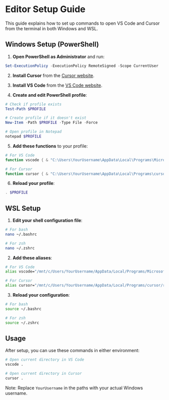 # Editor Setup Guide

This guide explains how to set up commands to open VS Code and Cursor from the terminal in both Windows and WSL.

## Windows Setup (PowerShell)

1. **Open PowerShell as Administrator** and run:

```powershell
Set-ExecutionPolicy -ExecutionPolicy RemoteSigned -Scope CurrentUser
```

2. **Install Cursor** from the [Cursor website](https://docs.cursor.com/install).

3. **Install VS Code** from the [VS Code website](https://code.visualstudio.com/download).

4. **Create and edit PowerShell profile**:

```powershell
# Check if profile exists
Test-Path $PROFILE

# Create profile if it doesn't exist
New-Item -Path $PROFILE -Type File -Force

# Open profile in Notepad
notepad $PROFILE
```

5. **Add these functions** to your profile:

```powershell
# For VS Code
function vscode { & "C:\Users\YourUsername\AppData\Local\Programs\Microsoft VS Code\Code.exe" $args }

# For Cursor
function cursor { & "C:\Users\YourUsername\AppData\Local\Programs\cursor\Cursor.exe" $args }
```

6. **Reload your profile**:

```powershell
. $PROFILE
```

## WSL Setup

1. **Edit your shell configuration file**:

```bash
# For bash
nano ~/.bashrc

# For zsh
nano ~/.zshrc
```

2. **Add these aliases**:

```bash
# For VS Code
alias vscode="/mnt/c/Users/YourUsername/AppData/Local/Programs/Microsoft\ VS\ Code/bin/code"

# For Cursor
alias cursor="/mnt/c/Users/YourUsername/AppData/Local/Programs/cursor/resources/app/bin/code"
```

3. **Reload your configuration**:

```bash
# For bash
source ~/.bashrc

# For zsh
source ~/.zshrc
```

## Usage

After setup, you can use these commands in either environment:

```bash
# Open current directory in VS Code
vscode .

# Open current directory in Cursor
cursor .
```

Note: Replace `YourUsername` in the paths with your actual Windows username.
